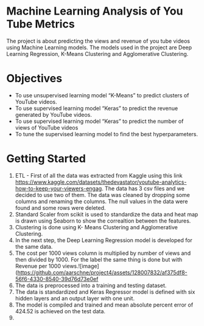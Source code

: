 # Machine Learning Analysis of You Tube Metrics
The project is about predicting the views and revenue of you tube videos using Machine Learning models. The models used in the project are Deep Learning Regression, K-Means Clustering and Agglomerative Clustering.

# Objectives
* To use unsupervised learning model “K-Means” to predict clusters of YouTube videos.
* To use supervised learning model “Keras” to predict the revenue generated by YouTube videos.
* To use supervised learning model “Keras” to predict the number of views of YouTube videos
* To tune the supervised learning model to find the best hyperparameters.

# Getting Started
1. ETL - First of all the data was extracted from Kaggle using this link  https://www.kaggle.com/datasets/thedevastator/youtube-analytics-how-to-keep-your-viewers-engag. The data has 3 csv files and we decided to use two of them. The data was cleaned by dropping some columns and renaming the columns. The null values in the data were found and some rows were deleted.
2. Standard Scaler from scikit  is used to standardize the data and heat map is drawn using Seaborn to show the correaltion between the features.
3. Clustering is done using K- Means Clustering and Agglomerative Clustering.
4. In the next step, the Deep Learning Regression model is developed for the same data.
5. The cost per 1000 views column is multiplied by number of views and then divided by 1000. For the label the same thing is done but with Revenue per 1000 views.![image](https://github.com/aarschne/project4/assets/128007832/af375df8-56f6-4330-8540-39d76d73e0ef
6. The data is  preprocessed into a training and testing dataset.
7. The data is standardized and Keras Regressor model is defined with six hidden layers and an output layer with one unit.
8. The model is compiled and trained and mean absolute percent error of 424.52 is achieved on the test data.
9. 
   
 
    
